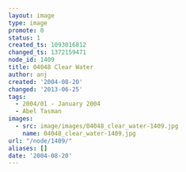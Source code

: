 ```yaml
---
layout: image
type: image
promote: 0
status: 1
created_ts: 1093016812
changed_ts: 1372159471
node_id: 1409
title: 04048 Clear Water
author: anj
created: '2004-08-20'
changed: '2013-06-25'
tags:
  - 2004/01 - January 2004
  - Abel Tasman
images:
  - src: image/images/04048_clear_water-1409.jpg
    name: 04048_clear_water-1409.jpg
url: "/node/1409/"
aliases: []
date: '2004-08-20'
---
```


